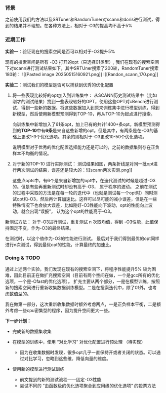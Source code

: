 ### 背景
之前使用我们的方法以及SRTuner和RandomTuner对scann和doris进行测试，得到的结果并不理想。在各种方法上，相对于-O3的提高均不高于5%

### 近期工作
**实验一**：验证现在的搜索空间是否可以相对于-O3提升5%

现有的搜索空间是所有 -O3 打开的opt（只选择01类型）, 我们在现有的搜索空间下对scann进行测试结果如下，其中SRTUner搜索了200轮，RandomTuner搜索180轮：
![[Pasted image 20250515160921.png]]
![[Randon_scann_170.png]]

**实验二**：测试我们的模型是否可以捕获到优秀的优化配置

1. 将一些表现比较好的opt加入到训练集中：
	从SCANN历史测试结果中（比如刚才的测试结果）找到一些表现较好的OPT，使用这些OPT对cBench进行测试，得到一些新的数据。将这些数据加入到原来训练集中进行模型训练，得到新模型，然后使用新模型预测得到TOP-10，再从TOP-10为起点进行搜索。

	向训练集中新增加入了61条opt，加上已有的共计1400+条opt。新模型预测得到的**TOP-10**中有**6条**是来自这些新增的opt。但是其中，有两条是在-O3的基础上更改1-3个优化选项。其余的则相对于-O3更改10-50个优化选项。

	说明模型对于优秀的优化配置选择能力还是可以的，之前的数据集则存在正负样本不均衡的情况。

2. 对于新的TOP-10 进行实际测试：
	测试结果如图，两条折线是对同一批opt进行两次测试的结果，误差还是较大的：![[scann两次实测.png]]

	这些点opts中，有6个是来自新增加的opt中，在迭代测试的时候是超过-O3的。但是有些再重新测试时却没有高于-O3， 属于程序的波动。 
	之前在测试的过程中采取的方法是在每一轮的迭代中（也就是测试每一个opt时）同时测试opt和-O3，然后再计算加速比。这样可以尽可能的减小误差，但是在一些特殊情况下也会放大误差，比如刚好-O3性能向下波动，opt的性能向上波动，就会出现“误报”， 认为这个opt的性能高于-O3。

新测试方法：
对于-O3进行测试，重复测试 n 次取均值，得到 -O3性能，此值保持固定不变，作为-O3的最终结果。

在测试时，以这个值作为-O3的性能进行测试。 最后对于我们得到最优的opt同样进行n次测试，得到最优opt的性能，计算最终的加速比。


### Doing & TODO
通过上述两个实验，我们发现在现有的搜索空间下，将程序性能提升5% 较为困难，因此目前正在做扩充搜索空间（目前有两个空间在做，一个是gcc所有的优化选项，一个是-Ofast的优化选项）。 扩充主要从两个部分，一是在模型训练，按照新的搜索空间进行重新收集数据训练模型。二是在搜索迭代中，除了01外，也考虑数值型的。

我在做第一部分，这次重新收集数据时额外考虑两点，一是正负样本平衡，二是额外考虑一些cpu密集型的程序，因为提升空间更大一些。

**下一步计划：**
* 完成新的数据集收集

* 在模型的训练中，使用 “对比学习” 对优化配置进行预处理 （待实现）
	* 因为在收集数据时发现，很多opt几乎一直保持开或者关闭的状态。可以通过对比学习，忽略到这些维，降低向量的维度。

* 使用新的模型进行测试训练
	* 前文提到的新的测试流程——固定-O3性能
	* 尝试不同的 “由函数级的优化选项聚合到应用级的优化选项“ 的投票方法